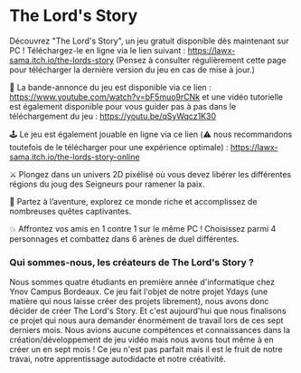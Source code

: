 # The Lord's Story


Découvrez "The Lord's Story", un jeu gratuit disponible dès maintenant sur PC !
Téléchargez-le en ligne via le lien suivant : https://lawx-sama.itch.io/the-lords-story
(Pensez à consulter régulièrement cette page pour télécharger la dernière version du jeu en cas de mise à jour.)

🎥 La bande-annonce du jeu est disponible via ce lien : https://www.youtube.com/watch?v=bF5muo9rCNk 
et une vidéo tutorielle est également disponible pour vous guider pas à pas dans le téléchargement du jeu : https://youtu.be/qSyWqcz1K30

🕹️ Le jeu est également jouable en ligne via ce lien (⚠️ nous recommandons toutefois de le télécharger pour une expérience optimale) : https://lawx-sama.itch.io/the-lords-story-online

⚔️ Plongez dans un univers 2D pixélisé où vous devez libérer les différentes régions du joug des Seigneurs pour ramener la paix.

💪 Partez à l’aventure, explorez ce monde riche et accomplissez de nombreuses quêtes captivantes.

💥 Affrontez vos amis en 1 contre 1 sur le même PC !
Choisissez parmi 4 personnages et combattez dans 6 arènes de duel différentes.

### Qui sommes-nous, les créateurs de The Lord's Story ?

Nous sommes quatre étudiants en première année d'informatique chez Ynov Campus Bordeaux.
Ce jeu fait l'objet de notre projet Ydays (une matière qui nous laisse créer des projets librement), nous avons donc décider de créer The Lord's Story.
Et c'est aujourd'hui que nous finalisons ce projet qui nous aura demander énormément de travail lors de ces sept derniers mois.
Nous avions aucune compétences et connaissances dans la création/développement de jeu vidéo mais nous avons tout même à en créer un en sept mois !
Ce jeu n'est pas parfait mais il est le fruit de notre travai, notre apprentissage autodidacte et notre créativité.
